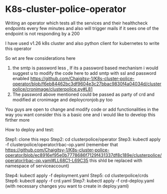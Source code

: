 # K8s-cluster-police-operator
Writing an operator which tests all the services and their healthcheck endpoints every few minutes and also will trigger mails if it sees one of the endpoint is not responding by a 200

I have used v1.26 k8s cluster and also python client for kubernetes to write this operator

So wt are few considerations here

1. the smtp is password less , If its a password based mechanism i would suggest u to modify the code here to add smtp with ssl and password enabled https://github.com/Chaigitsy-1/K8s-cluster-police-operator/blob/f6eb84462bc3df9604e3c27bbac9830f4a04034d/clusterpolice/cronimage/clusterpolice.py#L81
2. The password above mentioned could be passed as party of crd and modified at cronimage and deploycronjob.py too

You guys are open to change and modify code or add functionalities in the way you want consider this is a basic one and i would like to develop this firther more

How to deploy and test:

Step1: clone this repo
Step2: cd clusterpolice/operator
Step3: kubectl apply -f clusterpolice/operator/rbac-op.yaml
(remember that https://github.com/Chaigitsy-1/K8s-cluster-police-operator/blob/ec8916ef95e0b7778686f7129f431337df8c189e/clusterpolice/operator/rbac-op.yaml#LL68C1-L69C35 this shld be replaced with namespace of serviceaccount)

Step4: kubectl apply -f deployment.yaml
Step5: cd clusterpolice/crds
Step6: kubectl apply -f crd.yaml
Step7: kubectl apply -f crd-deploy.yaml (with necessary changes you want to create in deploy.yaml)
